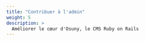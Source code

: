 ```yaml
---
title: "Contribuer à l'admin"
weight: 5
description: >
  Améliorer le cœur d'Osuny, le CMS Ruby on Rails
---
```

